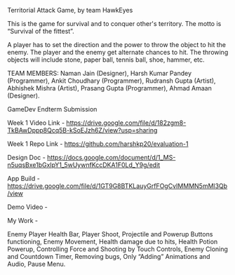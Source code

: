 Territorial Attack Game, by team HawkEyes

This is the game for survival and to conquer other's territory. The motto is “Survival of the fittest”.

 A player has to set the direction and the power to throw the object to hit the enemy. The player and the enemy get alternate chances to hit. The throwing objects will include stone, paper ball, tennis ball, shoe, hammer, etc.

TEAM MEMBERS:
Naman Jain (Designer),
Harsh Kumar Pandey (Programmer),
Ankit Choudhary (Programmer),
Rudransh Gupta (Artist),
Abhishek Mishra (Artist),
Prasang Gupta (Programmer),
Ahmad Amaan (Designer).

GameDev Endterm Submission

Week 1 Video Link - https://drive.google.com/file/d/182zgm8-TkBAwDppp8Qcq5B-kSoEJzh6Z/view?usp=sharing

Week 1 Repo Link - https://github.com/harshkp20/evaluation-1

Design Doc - https://docs.google.com/document/d/1_MS-n5uqsBxe1bGxIpY1_5wUywnfKccDKA1F0Ld_Y9g/edit

App Build - https://drive.google.com/file/d/1GT9G8BTKLauyGrfFOgCvIMMMN5mMl3Qb/view

Demo Video -

My Work - 

Enemy Player Health Bar,
Player Shoot,
Projectile and Powerup Buttons functioning,
Enemy Movement,
Health damage due to hits,
Health Potion Powerup,
Controlling Force and Shooting by Touch Controls,
Enemy Cloning and Countdown Timer,
Removing bugs, 
Only “Adding” Animations and Audio,
Pause Menu.

